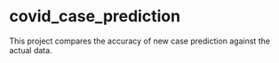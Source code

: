 # covid_case_prediction
 This project compares the accuracy of new case prediction against the actual data.
